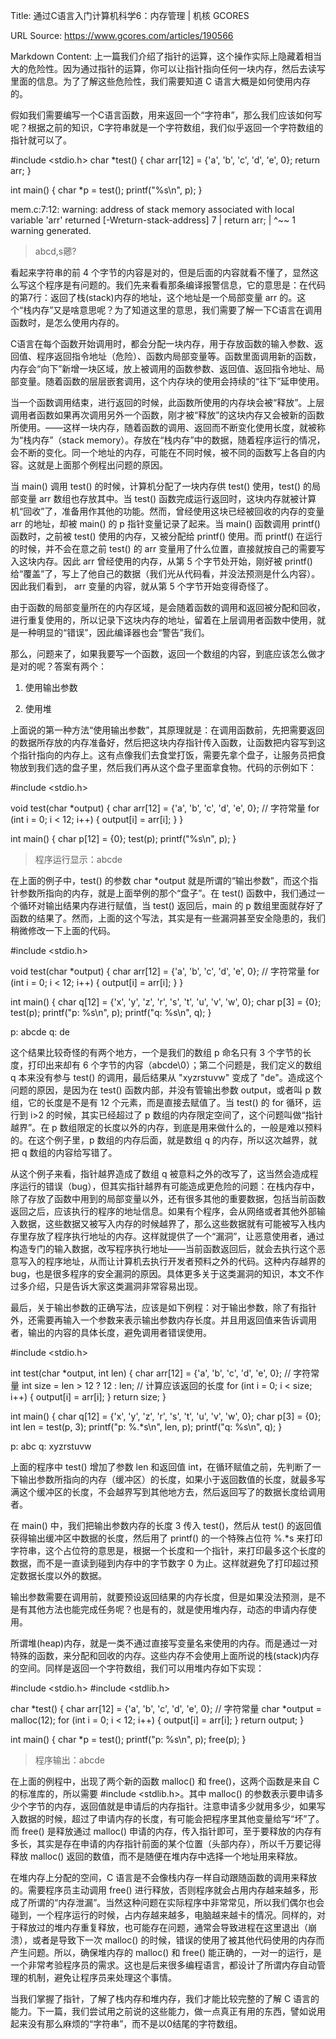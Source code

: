 Title: 通过C语言入门计算机科学6：内存管理 | 机核 GCORES

URL Source: https://www.gcores.com/articles/190566

Markdown Content:
上一篇我们介绍了指针的运算，这个操作实际上隐藏着相当大的危险性。因为通过指针的运算，你可以让指针指向任何一块内存，然后去读写里面的信息。为了了解这些危险性，我们需要知道 C 语言大概是如何使用内存的。

假如我们需要编写一个C语言函数，用来返回一个“字符串”，那么我们应该如何写呢？根据之前的知识，C字符串就是一个字符数组，我们似乎返回一个字符数组的指针就可以了。

#include <stdio.h\>
char \*test()
{
    char arr\[12\] = {'a', 'b', 'c', 'd', 'e', 0};
    return arr;
}

int main()
{
    char \*p = test();
    printf("%s\\n", p);
}

mem.c:7:12: warning: address of stack memory associated with local variable 'arr' returned \[-Wreturn-stack-address\]
    7 |     return arr;
      |            ^~~
1 warning generated.

> abcd,s薌?

看起来字符串的前 4 个字节的内容是对的，但是后面的内容就看不懂了，显然这么写这个程序是有问题的。我们先来看看那条编译报警信息，它的意思是：在代码的第7行：返回了栈(stack)内存的地址，这个地址是一个局部变量 arr 的。这个“栈内存”又是啥意思呢？为了知道这里的意思，我们需要了解一下C语言在调用函数时，是怎么使用内存的。

C语言在每个函数开始调用时，都会分配一块内存，用于存放函数的输入参数、返回值、程序返回指令地址（危险）、函数内局部变量等。函数里面调用新的函数，内存会“向下”新增一块区域，放上被调用的函数参数、返回值、返回指令地址、局部变量。随着函数的层层嵌套调用，这个内存块的使用会持续的“往下”延申使用。

当一个函数调用结束，进行返回的时候，此函数所使用的内存块会被“释放”。上层调用者函数如果再次调用另外一个函数，刚才被“释放”的这块内存又会被新的函数所使用。——这样一块内存，随着函数的调用、返回而不断变化使用长度，就被称为“栈内存”（stack memory）。存放在“栈内存”中的数据，随着程序运行的情况，会不断的变化。同一个地址的内存，可能在不同时候，被不同的函数写上各自的内容。这就是上面那个例程出问题的原因。

当 main() 调用 test() 的时候，计算机分配了一块内存供 test() 使用，test() 的局部变量 arr 数组也存放其中。当 test() 函数完成运行返回时，这块内存就被计算机“回收”了，准备用作其他的功能。然而，曾经使用这块已经被回收的内存的变量 arr 的地址，却被 main() 的 p 指针变量记录了起来。当 main() 函数调用 printf() 函数时，之前被 test() 使用的内存，又被分配给 printf() 使用。而 printf() 在运行的时候，并不会在意之前 test() 的 arr 变量用了什么位置，直接就按自己的需要写入这块内存。因此 arr 曾经使用的内存，从第 5 个字节处开始，刚好被 printf() 给“覆盖”了，写上了他自己的数据（我们光从代码看，并没法预测是什么内容）。因此我们看到， arr 变量的内容，就从第 5 个字节开始变得奇怪了。

由于函数的局部变量所在的内存区域，是会随着函数的调用和返回被分配和回收，进行重复使用的，所以记录下这块内存的地址，留着在上层调用者函数中使用，就是一种明显的“错误”，因此编译器也会“警告”我们。

那么，问题来了，如果我要写一个函数，返回一个数组的内容，到底应该怎么做才是对的呢？答案有两个：

1.  使用输出参数
    
2.  使用堆
    

上面说的第一种方法“使用输出参数”，其原理就是：在调用函数前，先把需要返回的数据所存放的内存准备好，然后把这块内存指针传入函数，让函数把内容写到这个指针指向的内存上。这有点像我们去食堂打饭，需要先拿个盘子，让服务员把食物放到我们选的盘子里，然后我们再从这个盘子里面拿食物。代码的示例如下：

#include <stdio.h\>

void test(char \*output)
{
    char arr\[12\] = {'a', 'b', 'c', 'd', 'e', 0}; // 字符常量
    for (int i = 0; i < 12; i++)
    {
        output\[i\] = arr\[i\];
    }
}

int main()
{
    char p\[12\] = {0};
    test(p);
    printf("%s\\n", p);
}

> 程序运行显示：abcde

在上面的例子中，test() 的参数 char \*output 就是所谓的“输出参数”，而这个指针参数所指向的内存，就是上面举例的那个“盘子”。在 test() 函数中，我们通过一个循环对输出结果内存进行赋值，当 test() 返回后，main 的 p 数组里面就存好了函数的结果了。然而，上面的这个写法，其实是有一些漏洞甚至安全隐患的，我们稍微修改一下上面的代码。

#include <stdio.h\>

void test(char \*output)
{
    char arr\[12\] = {'a', 'b', 'c', 'd', 'e', 0}; // 字符常量
    for (int i = 0; i < 12; i++)
    {
        output\[i\] = arr\[i\];
    }
}

int main()
{
    char q\[12\] = {'x', 'y', 'z', 'r', 's', 't', 'u', 'v', 'w', 0};
    char p\[3\] = {0};
    test(p);
    printf("p: %s\\n", p);
    printf("q: %s\\n", q);
}

p: abcde
q: de

这个结果比较奇怪的有两个地方，一个是我们的数组 p 命名只有 3 个字节的长度，打印出来却有 6 个字节的内容（abcde\\0）；第二个问题是，我们定义的数组 q 本来没有参与 test() 的调用，最后结果从 "xyzrstuvw" 变成了 "de"。造成这个问题的原因，是因为在 test() 函数内部，并没有管输出参数 output，或者叫 p 数组，它的长度是不是有 12 个元素，而是直接去赋值了。当 test() 的 for 循环，运行到 i\>2 的时候，其实已经超过了 p 数组的内存限定空间了，这个问题叫做“指针越界”。在 p 数组限定的长度以外的内存，到底是用来做什么的，一般是难以预料的。在这个例子里，p 数组的内存后面，就是数组 q 的内存，所以这次越界，就把 q 数组的内容给写错了。

从这个例子来看，指针越界造成了数组 q 被意料之外的改写了，这当然会造成程序运行的错误（bug），但其实指针越界有可能造成更危险的问题：在栈内存中，除了存放了函数中用到的局部变量以外，还有很多其他的重要数据，包括当前函数返回之后，应该执行的程序的地址信息。如果有个程序，会从网络或者其他外部输入数据，这些数据又被写入内存的时候越界了，那么这些数据就有可能被写入栈内存里存放了程序执行地址的内存。这样就提供了一个“漏洞”，让恶意使用者，通过构造专门的输入数据，改写程序执行地址——当前函数返回后，就会去执行这个恶意写入的程序地址，从而让计算机去执行开发者预料之外的代码。这种内存越界的 bug，也是很多程序的安全漏洞的原因。具体更多关于这类漏洞的知识，本文不作过多介绍，只是告诉大家这类漏洞非常容易出现。

最后，关于输出参数的正确写法，应该是如下例程：对于输出参数，除了有指针外，还需要再输入一个参数来表示输出参数内存长度。并且用返回值来告诉调用者，输出的内容的具体长度，避免调用者错误使用。

#include <stdio.h\>

int test(char \*output, int len)
{
    char arr\[12\] = {'a', 'b', 'c', 'd', 'e', 0}; // 字符常量
    int size = len \> 12 ? 12 : len;              // 计算应该返回的长度
    for (int i = 0; i < size; i++)
    {
        output\[i\] = arr\[i\];
    }
    return size;
}

int main()
{
    char q\[12\] = {'x', 'y', 'z', 'r', 's', 't', 'u', 'v', 'w', 0};
    char p\[3\] = {0};
    int len = test(p, 3);
    printf("p: %.\*s\\n", len, p);
    printf("q: %s\\n", q);
}

p: abc
q: xyzrstuvw

上面的程序中 test() 增加了参数 len 和返回值 int，在循环赋值之前，先判断了一下输出参数所指向的内存（缓冲区）的长度，如果小于返回数值的长度，就最多写满这个缓冲区的长度，不会越界写到其他地方去，然后返回写了的数据长度给调用者。

在 main() 中，我们把输出参数内存的长度 3 传入 test()，然后从 test() 的返回值获得输出缓冲区中数据的长度，然后用了 printf() 的一个特殊占位符 %.\*s 来打印字符串，这个占位符的意思是，根据一个长度和一个指针，来打印最多这个长度的数据，而不是一直读到碰到内存中的字节数字 0 为止。这样就避免了打印超过预定数据长度以外的数据。

输出参数需要在调用前，就要预设返回结果的内存长度，但是如果没法预测，是不是有其他方法也能完成任务呢？也是有的，就是使用堆内存，动态的申请内存使用。

所谓堆(heap)内存，就是一类不通过直接写变量名来使用的内存。而是通过一对特殊的函数，来分配和回收的内存。这些内存不会使用上面所说的栈(stack)内存的空间。同样是返回一个字符数组，我们可以用堆内存如下实现：

#include <stdio.h\>
#include <stdlib.h\>

char \*test()
{
    char arr\[12\] = {'a', 'b', 'c', 'd', 'e', 0}; // 字符常量
    char \*output = malloc(12);
    for (int i = 0; i < 12; i++)
    {
        output\[i\] = arr\[i\];
    }
    return output;
}

int main()
{
    char \*p = test();
    printf("p: %s\\n", p);
    free(p);
}

> 程序输出：abcde

在上面的例程中，出现了两个新的函数 malloc() 和 free()，这两个函数是来自 C 的标准库的，所以需要 #include <stdlib.h\>。其中 malloc() 的参数表示要申请多少个字节的内存，返回值就是申请后的内存指针。注意申请多少就用多少，如果写入数据的时候，超过了申请内存的长度，有可能会把程序里其他变量给写“坏”了。而 free() 是释放通过 malloc() 申请的内存，传入指针即可，至于要释放的内存有多长，其实是存在申请的内存指针前面的某个位置（头部内存），所以千万要记得释放 malloc() 返回的数值，而不是随便在堆内存中选择一个地址用来释放。

在堆内存上分配的空间，C 语言是不会像栈内存一样自动跟随函数的调用来释放的。需要程序员主动调用 free() 进行释放，否则程序就会占用内存越来越多，形成了所谓的“内存泄漏”。当然这种问题在实际程序中非常常见，所以我们偶尔也会碰到，一个程序运行的时候，占内存越来越多，电脑越来越卡的情况。同样的，对于释放过的堆内存重复释放，也可能存在问题，通常会导致进程在这里退出（崩溃），或者是导致下一次 malloc() 的时候，错误的使用了被其他代码使用的内存而产生问题。所以，确保堆内存的 malloc() 和 free() 能正确的，一对一的运行，是一个非常考验程序员的需求。这也是后来很多编程语言，都设计了所谓内存自动管理的机制，避免让程序员来处理这个事情。

当我们掌握了指针，了解了栈内存和堆内存，我们才能比较完整的了解 C 语言的能力。下一篇，我们尝试用之前说的这些能力，做一点真正有用的东西，譬如说用起来没有那么麻烦的“字符串”，而不是以0结尾的字符数组。
